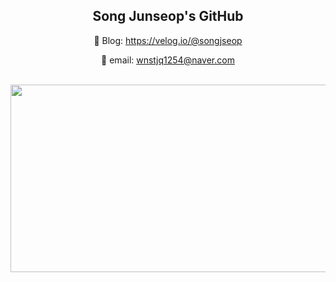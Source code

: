 <div align="center">

## Song Junseop's GitHub

🌱 Blog: https://velog.io/@songjseop  

📨 email: wnstjq1254@naver.com  

</br>

<a href="https://www.solve-nyang.com">
  <img src="https://api.solve-nyang.com/compose/wnstjq79" width="600" height="300"/>
</a>

</div>

